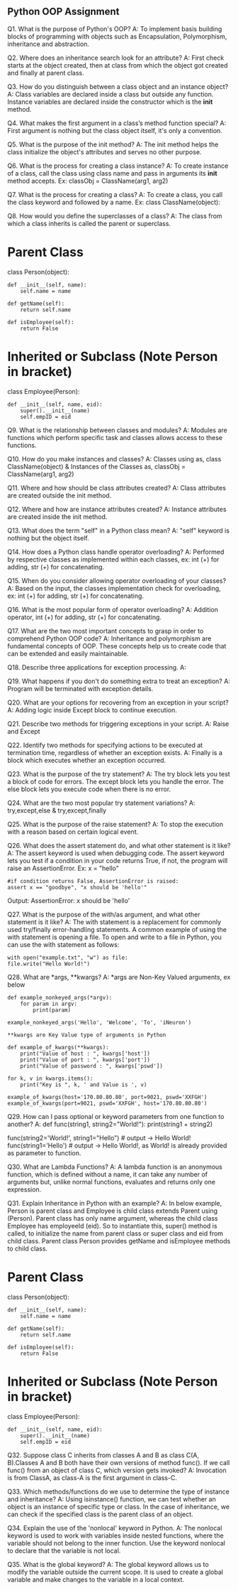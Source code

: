 ## Python OOP Assignment

Q1. What is the purpose of Python's OOP?
A:  To implement basis building blocks of programming with objects such as Encapsulation, Polymorphism,
inheritance and abstraction.

Q2. Where does an inheritance search look for an attribute?
A:  First check starts at the object created, then at class from which the object got created and finally at parent
class.

Q3. How do you distinguish between a class object and an instance object?
A:  Class variables are declared inside a class but outside any function. Instance variables are declared inside the
constructor which is the __init__ method.

Q4. What makes the first argument in a class’s method function special?
A:  First argument is nothing but the class object itself, it's only a convention.

Q5. What is the purpose of the init method?
A:  The init method helps the class initialize the object's attributes and serves no other purpose.

Q6. What is the process for creating a class instance?
A:  To create instance of a class, call the class using class name and pass in arguments its __init__ method accepts.
Ex: classObj = ClassName(arg1, arg2)

Q7. What is the process for creating a class?
A:  To create a class, you call the class keyword and followed by a name.
Ex: class ClassName(object):

Q8. How would you define the superclasses of a class?
A:  The class from which a class inherits is called the parent or superclass.

# Parent Class

class Person(object):

    def __init__(self, name):
        self.name = name

    def getName(self):
        return self.name
      
    def isEmployee(self):
        return False

# Inherited or Subclass (Note Person in bracket)

class Employee(Person):

    def __init__(self, name, eid):
        super().__init__(name)
        self.empID = eid

Q9. What is the relationship between classes and modules?
A:  Modules are functions which perform specific task and classes allows access to these functions.

Q10. How do you make instances and classes?
A:  Classes using as, class ClassName(object) & Instances of the Classes as, classObj = ClassName(arg1, arg2)

Q11. Where and how should be class attributes created?
A:  Class attributes are created outside the init method.

Q12. Where and how are instance attributes created?
A:  Instance attributes are created inside the init method.

Q13. What does the term "self" in a Python class mean?
A:  "self" keyword is nothing but the object itself.

Q14. How does a Python class handle operator overloading?
A:  Performed by respective classes as implemented within each classes, ex: int (+) for adding, str (+) for
concatenating.

Q15. When do you consider allowing operator overloading of your classes?
A:  Based on the input, the classes implementation check for overloading, ex: int (+) for adding, str (+) for
concatenating.

Q16. What is the most popular form of operator overloading?
A:  Addition operator, int (+) for adding, str (+) for concatenating.

Q17. What are the two most important concepts to grasp in order to comprehend Python OOP code?
A:  Inheritance and polymorphism are fundamental concepts of OOP. These concepts help us to create code that can be
extended and easily maintainable.

Q18. Describe three applications for exception processing.
A:

Q19. What happens if you don't do something extra to treat an exception?
A: Program will be terminated with exception details.

Q20. What are your options for recovering from an exception in your script?
A:  Adding logic inside Except block to continue execution.

Q21. Describe two methods for triggering exceptions in your script.
A:  Raise and Except

Q22. Identify two methods for specifying actions to be executed at termination time, regardless of whether an exception
exists.
A:  Finally is a block which executes whether an exception occurred.

Q23. What is the purpose of the try statement?
A:  The try block lets you test a block of code for errors. The except block lets you handle the error. The else block
lets you execute code when there is no error.

Q24. What are the two most popular try statement variations?
A:  try,except,else & try,except,finally

Q25. What is the purpose of the raise statement?
A:  To stop the execution with a reason based on certain logical event.

Q26. What does the assert statement do, and what other statement is it like?
A:  The assert keyword is used when debugging code. The assert keyword lets you test if a condition in your code returns
True, if not, the program will raise an AssertionError.
Ex:
x = "hello"

    #if condition returns False, AssertionError is raised:
    assert x == "goodbye", "x should be 'hello'"

Output: AssertionError: x should be 'hello'

Q27. What is the purpose of the with/as argument, and what other statement is it like?
A:  The with statement is a replacement for commonly used try/finally error-handling statements. A common example of
using the with statement is opening a file. To open and write to a file in Python, you can use the with statement as
follows:

    with open("example.txt", "w") as file:
    file.write("Hello World!")

Q28. What are *args, **kwargs?
A:  *args are Non-Key Valued arguments, ex below

    def example_nonkeyed_args(*argv):
        for param in argv:
            print(param)

    example_nonkeyed_args('Hello', 'Welcome', 'To', 'iNeuron')

    **kwargs are Key Value type of arguments in Python

    def example_of_kwargs(**kwargs):
        print("Value of host : ", kwargs['host'])
        print("Value of port : ", kwargs['port'])
        print("Value of password : ", kwargs['pswd'])

    for k, v in kwargs.items():
        print("Key is ", k, ' and Value is ', v)

    example_of_kwargs(host='170.80.80.80', port=9021, pswd='XXFGH')
    example_of_kwargs(port=9021, pswd='XXFGH', host='170.80.80.80')

Q29. How can I pass optional or keyword parameters from one function to another?
A:
def func(string1, string2="World!"):
print(string1 + string2)

func(string2='World!', string1="Hello") # output -> Hello World!
func(string1='Hello') # output -> Hello World!, as World! is already provided as parameter to function.

Q30. What are Lambda Functions?
A:  A lambda function is an anonymous function, which is defined without a name, it can take any number of arguments
but, unlike normal functions, evaluates and returns only one expression.

Q31. Explain Inheritance in Python with an example?
A:  In below example, Person is parent class and Employee is child class extends Parent using (Person).
Parent class has only name argument, whereas the child class Employee has employeeId (eid).
So to instantiate this, super() method is called, to initialize the name from parent class or super class and eid from
child class. Parent class Person provides getName and isEmployee methods to child class.

# Parent Class

class Person(object):

    def __init__(self, name):
        self.name = name

    def getName(self):
        return self.name
      
    def isEmployee(self):
        return False

# Inherited or Subclass (Note Person in bracket)

class Employee(Person):

    def __init__(self, name, eid):
        super().__init__(name)
        self.empID = eid

Q32. Suppose class C inherits from classes A and B as class C(A, B).Classes A and B both have their own versions of
method func(). If we call func() from an object of class C, which version gets invoked?
A:  Invocation is from ClassA, as class-A is the first argument in class-C.

Q33. Which methods/functions do we use to determine the type of instance and inheritance?
A:  Using isinstance() function, we can test whether an object is an instance of specific type or class. In the case of
inheritance, we can check if the specified class is the parent class of an object.

Q34. Explain the use of the 'nonlocal' keyword in Python.
A:  The nonlocal keyword is used to work with variables inside nested functions, where the variable should not belong to
the inner function. Use the keyword nonlocal to declare that the variable is not local.

Q35. What is the global keyword?
A:  The global keyword allows us to modify the variable outside the current scope. It is used to create a global
variable and make changes to the variable in a local context.